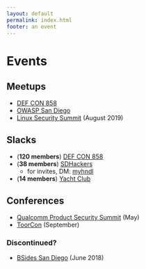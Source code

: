 ```yaml
---
layout: default
permalink: index.html
footer: an event
---
```


# Events

## Meetups

* [DEF CON 858](https://www.dc858.org/)
* [OWASP San Diego](https://www.owasp.org/index.php/SanDiego)
* [Linux Security Summit](http://blog.namei.org/2019/05/21/linux-security-summit-2019-north-america-cfp-oss-early-bird-registration/) (August 2019)

## Slacks

* (**120 members**) [DEF CON 858](https://defconsd.slack.com)
* (**38 members**) [SDHackers](https://sdhackers.slack.com)
  * for invites, DM: [myhndl](https://twitter.com/myhndl)
* (**14 members**) [Yacht Club](https://sd1337.slack.com)

## Conferences

* [Qualcomm Product Security Summit](https://www.qualcomm.com/company/product-security/resources) (May)
* [ToorCon](https://sandiego.toorcon.net/) (September)

### Discontinued?

* [BSides San Diego](http://www.bsidessd.org/) (June 2018)
